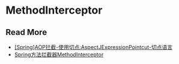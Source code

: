 
# MethodInterceptor


## Read More

- [[Spring]AOP拦截-使用切点:AspectJExpressionPointcut-切点语言](http://blog.csdn.net/qq_26525215/article/details/52422395/)
- [Spring方法拦截器MethodInterceptor](http://blog.csdn.net/u012834750/article/details/71773887)